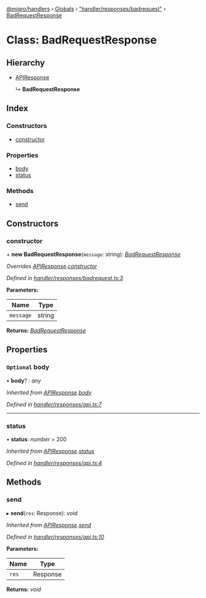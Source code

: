 [@miqro/handlers](../README.md) › [Globals](../globals.md) › ["handler/responses/badrequest"](../modules/_handler_responses_badrequest_.md) › [BadRequestResponse](_handler_responses_badrequest_.badrequestresponse.md)

# Class: BadRequestResponse

## Hierarchy

* [APIResponse](_handler_responses_api_.apiresponse.md)

  ↳ **BadRequestResponse**

## Index

### Constructors

* [constructor](_handler_responses_badrequest_.badrequestresponse.md#constructor)

### Properties

* [body](_handler_responses_badrequest_.badrequestresponse.md#optional-body)
* [status](_handler_responses_badrequest_.badrequestresponse.md#status)

### Methods

* [send](_handler_responses_badrequest_.badrequestresponse.md#send)

## Constructors

###  constructor

\+ **new BadRequestResponse**(`message`: string): *[BadRequestResponse](_handler_responses_badrequest_.badrequestresponse.md)*

*Overrides [APIResponse](_handler_responses_api_.apiresponse.md).[constructor](_handler_responses_api_.apiresponse.md#constructor)*

*Defined in [handler/responses/badrequest.ts:3](https://github.com/claukers/miqro-express/blob/5fac12b/src/handler/responses/badrequest.ts#L3)*

**Parameters:**

Name | Type |
------ | ------ |
`message` | string |

**Returns:** *[BadRequestResponse](_handler_responses_badrequest_.badrequestresponse.md)*

## Properties

### `Optional` body

• **body**? : *any*

*Inherited from [APIResponse](_handler_responses_api_.apiresponse.md).[body](_handler_responses_api_.apiresponse.md#optional-body)*

*Defined in [handler/responses/api.ts:7](https://github.com/claukers/miqro-express/blob/5fac12b/src/handler/responses/api.ts#L7)*

___

###  status

• **status**: *number* = 200

*Inherited from [APIResponse](_handler_responses_api_.apiresponse.md).[status](_handler_responses_api_.apiresponse.md#status)*

*Defined in [handler/responses/api.ts:4](https://github.com/claukers/miqro-express/blob/5fac12b/src/handler/responses/api.ts#L4)*

## Methods

###  send

▸ **send**(`res`: Response): *void*

*Inherited from [APIResponse](_handler_responses_api_.apiresponse.md).[send](_handler_responses_api_.apiresponse.md#send)*

*Defined in [handler/responses/api.ts:10](https://github.com/claukers/miqro-express/blob/5fac12b/src/handler/responses/api.ts#L10)*

**Parameters:**

Name | Type |
------ | ------ |
`res` | Response |

**Returns:** *void*
